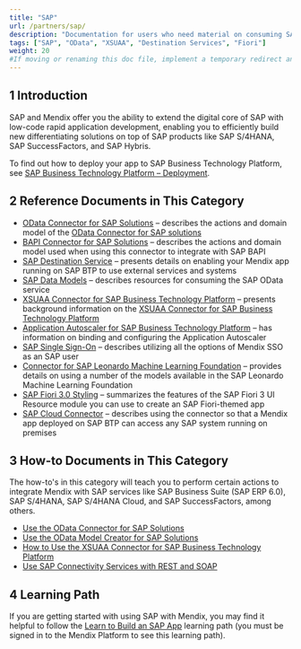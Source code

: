 ```yaml
---
title: "SAP"
url: /partners/sap/
description: "Documentation for users who need material on consuming SAP services."
tags: ["SAP", "OData", "XSUAA", "Destination Services", "Fiori"]
weight: 20
#If moving or renaming this doc file, implement a temporary redirect and let the respective team know they should update the URL in the product. See Mapping to Products for more details.
---
```


## 1 Introduction

SAP and Mendix offer you the ability to extend the digital core of SAP with low-code rapid application development, enabling you to efficiently build new differentiating solutions on top of SAP products like SAP S/4HANA, SAP SuccessFactors, and SAP Hybris.

To find out how to deploy your app to SAP Business Technology Platform, see [SAP Business Technology Platform – Deployment](/developerportal/deploy/sap-cloud-platform).

## 2 Reference Documents in This Category

* [OData Connector for SAP Solutions](sap-odata-connector) – describes the actions and domain model of the [OData Connector for SAP solutions](/partners/sap/use-sap-odata-connector) 
* [BAPI Connector for SAP Solutions](sap-bapi-connector) – describes the actions and domain model used when using this connector to integrate with SAP BAPI
* [SAP Destination Service](sap-destination-service) – presents details on enabling your Mendix app running on SAP BTP to use external services and systems
* [SAP Data Models](sap-data-models) – describes resources for consuming the SAP OData service
* [XSUAA Connector for SAP Business Technology Platform](sap-xsuaa-connector) – presents background information on the [XSUAA Connector for SAP Business Technology Platform](/partners/sap/use-sap-xsuaa-connector)
* [Application Autoscaler for SAP Business Technology Platform](sap-autoscaler) – has information on binding and configuring the Application Autoscaler
* [SAP Single Sign-On](sap-single-sign-on) – describes utilizing all the options of Mendix SSO as an SAP user
* [Connector for SAP Leonardo Machine Learning Foundation](sap-leonardo-connector) – provides details on using a number of the models available in the SAP Leonardo Machine Learning Foundation
* [SAP Fiori 3.0 Styling](sap-fiori-3-0) – summarizes the features of the SAP Fiori 3 UI Resource module you can use to create an SAP Fiori-themed app
* [SAP Cloud Connector](sap-cloud-connector) – describes using the connector so that a Mendix app deployed on SAP BTP can access any SAP system running on premises

## 3 How-to Documents in This Category

The how-to's in this category will teach you to perform certain actions to integrate Mendix with SAP services like SAP Business Suite (SAP ERP 6.0), SAP S/4HANA, SAP S/4HANA Cloud, and SAP SuccessFactors, among others.

* [Use the OData Connector for SAP Solutions](use-sap-odata-connector)
* [Use the OData Model Creator for SAP Solutions](use-sap-odata-model-creator)
* [How to Use the XSUAA Connector for SAP Business Technology Platform](use-sap-xsuaa-connector)
* [Use SAP Connectivity Services with REST and SOAP](sap-destination-with-rest)

## 4 Learning Path

If you are getting started with using SAP with Mendix, you may find it helpful to follow the [Learn to Build an SAP App](https://academy.mendix.com/link/path/32) learning path (you must be signed in to the Mendix Platform to see this learning path).
